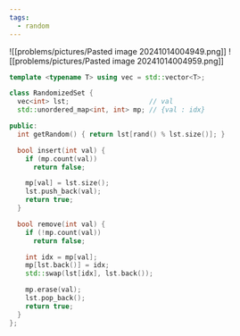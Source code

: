 ```yaml
---
tags:
  - random
---
```

![[problems/pictures/Pasted image 20241014004949.png]]
![[problems/pictures/Pasted image 20241014004959.png]]



```c++
template <typename T> using vec = std::vector<T>;

class RandomizedSet {
  vec<int> lst;                    // val
  std::unordered_map<int, int> mp; // {val : idx}

public:
  int getRandom() { return lst[rand() % lst.size()]; }

  bool insert(int val) {
    if (mp.count(val))
      return false;

    mp[val] = lst.size();
    lst.push_back(val);
    return true;
  }

  bool remove(int val) {
    if (!mp.count(val))
      return false;

    int idx = mp[val];
    mp[lst.back()] = idx;
    std::swap(lst[idx], lst.back());

    mp.erase(val);
    lst.pop_back();
    return true;
  }
};
```